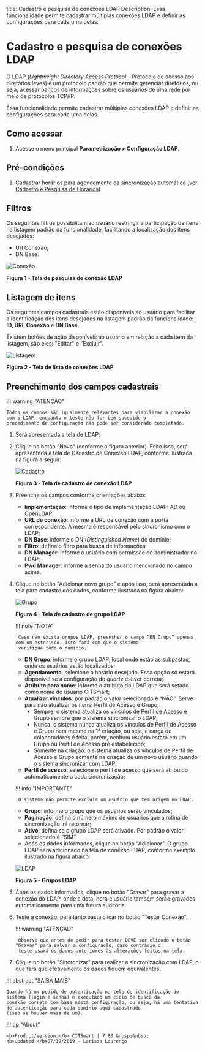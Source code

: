title: Cadastro e pesquisa de conexões LDAP
Description: Essa funcionalidade permite cadastrar múltiplas conexões LDAP e definir as configurações para cada uma delas.
# Cadastro e pesquisa de conexões LDAP

O LDAP (*Lightweight Directory Access Protocol* - Protocolo de acesso aos diretórios leves) é um protocolo padrão que permite
gerenciar diretórios, ou seja, acessar bancos de informações sobre os usuários de uma rede por meio de protocolos TCP/IP.

Essa funcionalidade permite cadastrar múltiplas conexões LDAP e definir as configurações para cada uma delas.

Como acessar
--------------

1. Acesse o menu principal **Parametrização > Configuração LDAP**.

Pré-condições
---------------

1. Cadastrar horários para agendamento da sincronização automática (ver [Cadastro e Pesquisa de Horários][1])

Filtros
----------

Os seguintes filtros possibilitam ao usuário restringir a participação de itens na listagem padrão da funcionalidade, facilitando
a localização dos itens desejados:

- Url Conexão;
- DN Base.
    
![Conexão](images/con-ldap.img1.jpg)

**Figura 1 - Tela de pesquisa de conexão LDAP**

Listagem de itens
--------------------

Os seguintes campos cadastrais estão disponíveis ao usuário para facilitar a identificação dos itens desejados na listagem padrão 
da funcionalidade: **ID, URL Conexão** e **DN Base**.

Existem botões de ação disponíveis ao usuário em relação a cada item da listagem, são eles: "Editar" e "Excluir".

![Listagem](images/con-ldap.img2.jpg)

**Figura 2 - Tela de lista de conexões LDAP**

Preenchimento dos campos cadastrais
------------------------------------

!!! warning "ATENÇÃO"

    Todos os campos são igualmente relevantes para viabilizar a conexão com o LDAP, enquanto o teste não for bem-sucedido o
    procedimento de configuração não pode ser considerado completado.
    
1. Será apresentada a tela de LDAP;

2. Clique no botão "Novo" (conforme a figura anterior). Feito isso, será apresentada a tela de Cadastro de Conexão LDAP, conforme 
ilustrada na figura a seguir:

    ![Cadastro](images/con-ldap.img3.jpg)
    
    **Figura 3 - Tela de cadastro de conexão LDAP**
    
3. Preencha os campos conforme orientações abaixo:

    - **Implementação**: informe o tipo de implementação LDAP: AD ou OpenLDAP;
    - **URL de conexão**: informe a URL de conexão com a porta correspondente. A mesma é responsável pelo sincronismo com o LDAP;
    - **DN Base**: informe o DN (*Distinguished Name*) do domínio;
    - **Filtro**: defina o filtro para busca de informações;
    - **DN Manager**: informe o usuário com permissão de administrador no LDAP;
    - **Pwd Manager**: informe a senha do usuário mencionado no campo acima.
    
4. Clique no botão "Adicionar novo grupo" e após isso, será apresentada a tela para cadastro dos dados, conforme ilustrada na
figura abaixo:

    ![Grupo](images/con-ldap.img4.jpg)
    
    **Figura 4 - Tela de cadastro de grupo LDAP**
    
    !!! note "NOTA"
    
        Caso não exista grupos LDAP, preencher o campo “DN Grupo” apenas com um asterisco. Isto fará com que o sistema 
        verifique todo o domínio.
        
    - **DN Grupo**: informe o grupo LDAP, local onde estão as subpastas, onde os usuários estão localizados;
    - **Agendamento**: selecione o horário desejado. Essa opção só estará disponível se a configuração do *quartz* estiver 
    correta;
    - **Atributo para nome**: informe o atributo do LDAP que será setado como nome do usuário CITSmart;
    - **Atualizar vínculos**: por padrão o valor selecionado é “NÃO”. Serve para não atualizar os itens: Perfil de Acesso e 
    Grupo;
        - Sempre: o sistema atualiza os vínculos de Perfil de Acesso e Grupo sempre que o sistema sincronizar o LDAP;
        - Nunca: o sistema nunca atualiza os vínculos de Perfil de Acesso e Grupo nem mesmo na 1ª criação, ou seja, a carga
        de colaboradores é feita, porém, nenhum usuário estará em um Grupo ou Perfil de Acesso pré estabelecido;
        - Somente na criação: o sistema atualiza os vínculos de Perfil de Acesso e Grupo somente na criação de um novo usuário 
        quando o sistema sincronizar com LDAP.
    - **Perfil de acesso**: selecione o perfil de acesso que será atribuído automaticamente a cada sincronização;
    
    !!! info "IMPORTANTE"
    
        O sistema não permite excluir um usuário que tem origem no LDAP.
        
    - **Grupo**: informe o grupo que os usuários serão vinculados;
    - **Paginação**: defina o número máximo de usuários que a rotina de sincronização irá retornar;
    - **Ativo**: defina se o grupo LDAP será ativado. Por padrão o valor selecionado é “SIM”;
    - Após os dados informados, clique no botão "Adicionar". O grupo LDAP será adicionado na tela de conexão LDAP, conforme 
    exemplo ilustrado na figura abaixo:
    
    ![LDAP](images/con-ldap.img5.jpg)
    
    **Figura 5 - Grupos LDAP**
    
5. Após os dados informados, clique no botão "Gravar" para gravar a conexão do LDAP, onde a data, hora e usuário também serão
gravados automaticamente para uma futura auditoria.

6. Teste a conexão, para tanto basta clicar no botão "Testar Conexão".

    !!! warning "ATENÇÃO"
    
        Observe que antes de pedir para testar DEVE ser clicado o botão "Gravar" para salvar a configuração, caso contrário o 
        teste usará os dados anteriores às alterações feitas na tela.
        
7. Clique no botão "Sincronizar" para realizar a sincronização com LDAP, o que fará que efetivamente os dados fiquem 
equivalentes.

!!! abstract "SAIBA MAIS"

    Quando há um pedido de autenticação na tela de identificação do sistema (login e senha) é executado um ciclo de busca da 
    conexão correta com base nesta configuração, ou seja, há uma tentativa de autenticação para cada domínio aqui cadastrado
    (isso se houver mais de um).
    
!!! tip "About"

    <b>Product/Version:</b> CITSmart | 7.00 &nbsp;&nbsp;
    <b>Updated:</b>07/19/2019 – Larissa Lourenço
    
[1]:/pt-br/citsmart-platform-7/initial-settings/access-settings/profile/user-profile.html
